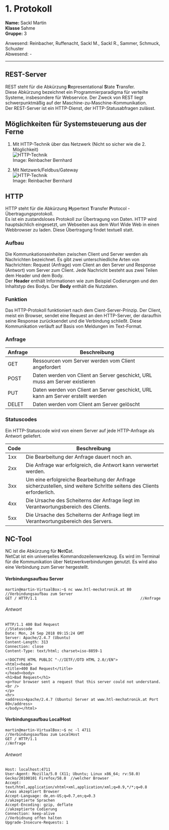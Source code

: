 # 1. Protokoll  
**Name:** Sackl Martin  
**Klasse** 5ahme  
**Gruppe:** 3  

Anwesend: Reinbacher, Ruffenacht, Sackl M., Sackl R., Sammer, Schmuck, Schuster   
Abwesend: -  
*******************************************************************************************************************************************  
## REST-Server  
REST steht für die Abkürzung **R**epresentational **S**tate **T**ransfer.  
Diese Abkürzung bezeichnet ein Programmierparadigma für verteilte Systeme, insbesondere für Webservice. Der Zweck von REST liegt schwerpunktmäßig auf der Maschine-zu-Maschine-Kommunikation.  
Der REST-Server ist ein HTTP-Dienst, der HTTP-Statusabfragen zulässt.  

## Möglichkeiten für Systemsteuerung aus der Ferne  
1. Mit HTTP-Technik über das Netzwerk (Nicht so sicher wie die 2. Möglichkeit)  
![HTTP-Technik](https://github.com/HTLMechatronics/m14-la1-sx/blob/reibem14/reibem14/Netzwerk2.PNG)  
Image: Reinbacher Bernhard  

2. Mit Netzwerk/Feldbus/Gateway  
![HTTP-Technik](https://github.com/HTLMechatronics/m14-la1-sx/blob/reibem14/reibem14/Netzwerk1.PNG)  
Image: Reinbacher Bernhard  

## HTTP
HTTP steht für die Abkürzung **H**ypertext **T**ransfer **P**rotocol - Übertragungsprotokoll.  
Es ist ein zustandsloses Protokoll zur Übertragung von Daten. HTTP wird hauptsächlich eingesetzt, um Webseiten aus dem Worl Wide Web in einen Webbrowser zu laden. Diese Übertragung findet textuell statt.  

### Aufbau  
Die Kommunkationseinheiten zwischen Client und Server werden als Nachrichten bezeichnet. Es gibt zwei unterschiedliche Arten von Nachrichten: Request (Anfrage) vom Client an den Server und Response (Antwort) vom Server zum Client. 
Jede Nachricht besteht aus zwei Teilen dem Header und dem Body.  
Der **Header** enthält Informationen wie zum Beispiel Codierungen und den Inhaltstyp des Bodys.
Der **Body** enthält die Nutzdaten.  

### Funktion  
Das HTTP-Protokoll funktioniert nach dem Cient-Server-Prinzip. Der Client, meist ein Browser, sendet eine Request an den HTTP-Server, der daraufhin seine Response zurücksendet und die Verbindung schließt. 
Diese Kommunikation verläuft auf Basis von Meldungen im Text-Format.  

### Anfrage  
**Anfrage**|**Beschreibung**  
-----------|----------------  
GET|Ressourcen vom Server werden vom Client angefordert  
POST|Daten werden von Client an Server geschickt, URL muss am Server existieren  
PUT|Daten werden von Client an Server geschickt, URL kann am Server erstellt werden  
DELET|Daten werden vom Client am Server gelöscht  

### Statuscodes  
Ein HTTP-Statuscode wird von einem Server auf jede HTTP-Anfrage als Antwort geliefert.  

**Code**|**Beschreibung**  
--------|----------------  
1xx|Die Bearbeitung der Anfrage dauert noch an.  
2xx|Die Anfrage war erfolgreich, die Antwort kann verwertet werden.  
3xx|Um eine erfolgreiche Bearbeitung der Anfrage sicherzustellen, sind weitere Schritte seitens des Clients erforderlich.  
4xx|Die Ursache des Scheiterns der Anfrage liegt im Verantwortungsbereich des Clients.  
5xx|Die Ursache des Scheiterns der Anfrage liegt im Verantwortungsbereich des Servers.  

## NC-Tool
NC ist die Abkürzung für **N**et**C**at.  
NetCat ist ein universelles Kommandozeilenwerkzeug. Es wird im Terminal für die Kommunikation über Netzwerkverbindungen genutzt. Es wird also eine Verbindung zum Server hergestellt.  

#### Verbindungsaufbau Server  
```    
martin@martin-VirtualBox:~$ nc www.htl-mechatronik.at 80    //Verbindungsaufbau zum Server  
GET / HTTP/1.1                                              //Anfrage  
```     

###### Antwort  
```    
HTTP/1.1 400 Bad Request                                   //Statuscode  
Date: Mon, 24 Sep 2018 09:15:24 GMT  
Server: Apache/2.4.7 (Ubuntu)  
Content-Length: 313  
Connection: close  
Content-Type: text/html; charset=iso-8859-1  

<!DOCTYPE HTML PUBLIC "-//IETF//DTD HTML 2.0//EN">  
<html><head>  
<title>400 Bad Request</title>  
</head><body>  
<h1>Bad Request</h1>  
<p>Your browser sent a request that this server could not understand.<br />  
</p>  
<hr>  
<address>Apache/2.4.7 (Ubuntu) Server at www.htl-mechatronik.at Port 80</address>  
</body></html>  
```    

#### Verbindungsaufbau LocalHost  
```    
martin@martin-VirtualBox:~$ nc -l 4711                        //Verbindungsaufbau zum LocalHost  
GET / HTTP/1.1                                                //Anfrage  
```  

###### Antwort  
```  
Host: localhost:4711  
User-Agent: Mozilla/5.0 (X11; Ubuntu; Linux x86_64; rv:58.0) Gecko/20100101 Firefox/58.0  //welcher Browser  
Accept: text/html,application/xhtml+xml,application/xml;q=0.9,*/*;q=0.8                   //was akzeptiert Browser  
Accept-Language: de,en-US;q=0.7,en;q=0.3                                                  //akzeptierte Sprachen  
Accept-Encoding: gzip, deflate                                                            //akzeptierte Codierung  
Connection: keep-alive                                                                    //Verbidnung offen halten  
Upgrade-Insecure-Requests: 1
```  
